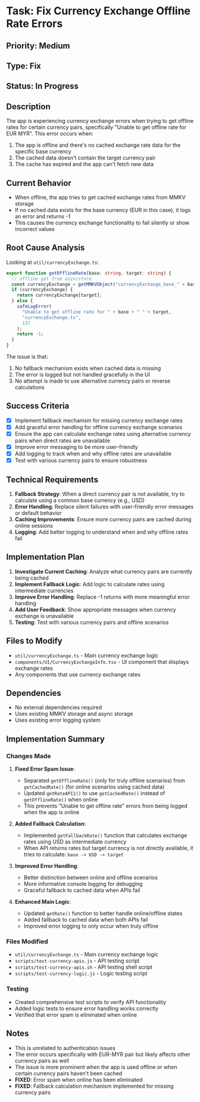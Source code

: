 # Task: Fix Currency Exchange Offline Rate Errors

## Priority: Medium

## Type: Fix

## Status: In Progress

## Description

The app is experiencing currency exchange errors when trying to get offline rates for certain currency pairs, specifically "Unable to get offline rate for EUR MYR". This error occurs when:

1. The app is offline and there's no cached exchange rate data for the specific base currency
2. The cached data doesn't contain the target currency pair
3. The cache has expired and the app can't fetch new data

## Current Behavior

- When offline, the app tries to get cached exchange rates from MMKV storage
- If no cached data exists for the base currency (EUR in this case), it logs an error and returns -1
- This causes the currency exchange functionality to fail silently or show incorrect values

## Root Cause Analysis

Looking at `util/currencyExchange.ts`:

```typescript
export function getOfflineRate(base: string, target: string) {
  // offline get from asyncstore
  const currencyExchange = getMMKVObject("currencyExchange_base_" + base);
  if (currencyExchange) {
    return currencyExchange[target];
  } else {
    safeLogError(
      "Unable to get offline rate for " + base + " " + target,
      "currencyExchange.ts",
      137
    );
    return -1;
  }
}
```

The issue is that:

1. No fallback mechanism exists when cached data is missing
2. The error is logged but not handled gracefully in the UI
3. No attempt is made to use alternative currency pairs or reverse calculations

## Success Criteria

- [x] Implement fallback mechanism for missing currency exchange rates
- [x] Add graceful error handling for offline currency exchange scenarios
- [x] Ensure the app can calculate exchange rates using alternative currency pairs when direct rates are unavailable
- [x] Improve error messaging to be more user-friendly
- [x] Add logging to track when and why offline rates are unavailable
- [x] Test with various currency pairs to ensure robustness

## Technical Requirements

1. **Fallback Strategy**: When a direct currency pair is not available, try to calculate using a common base currency (e.g., USD)
2. **Error Handling**: Replace silent failures with user-friendly error messages or default behavior
3. **Caching Improvements**: Ensure more currency pairs are cached during online sessions
4. **Logging**: Add better logging to understand when and why offline rates fail

## Implementation Plan

1. **Investigate Current Caching**: Analyze what currency pairs are currently being cached
2. **Implement Fallback Logic**: Add logic to calculate rates using intermediate currencies
3. **Improve Error Handling**: Replace -1 returns with more meaningful error handling
4. **Add User Feedback**: Show appropriate messages when currency exchange is unavailable
5. **Testing**: Test with various currency pairs and offline scenarios

## Files to Modify

- `util/currencyExchange.ts` - Main currency exchange logic
- `components/UI/CurrencyExchangeInfo.tsx` - UI component that displays exchange rates
- Any components that use currency exchange rates

## Dependencies

- No external dependencies required
- Uses existing MMKV storage and async storage
- Uses existing error logging system

## Implementation Summary

### Changes Made

1. **Fixed Error Spam Issue**: 
   - Separated `getOfflineRate()` (only for truly offline scenarios) from `getCachedRate()` (for online scenarios using cached data)
   - Updated `getRateAPI1()` to use `getCachedRate()` instead of `getOfflineRate()` when online
   - This prevents "Unable to get offline rate" errors from being logged when the app is online

2. **Added Fallback Calculation**:
   - Implemented `getFallbackRate()` function that calculates exchange rates using USD as intermediate currency
   - When API returns rates but target currency is not directly available, it tries to calculate: `base -> USD -> target`

3. **Improved Error Handling**:
   - Better distinction between online and offline scenarios
   - More informative console logging for debugging
   - Graceful fallback to cached data when APIs fail

4. **Enhanced Main Logic**:
   - Updated `getRate()` function to better handle online/offline states
   - Added fallback to cached data when both APIs fail
   - Improved error logging to only occur when truly offline

### Files Modified

- `util/currencyExchange.ts` - Main currency exchange logic
- `scripts/test-currency-apis.js` - API testing script
- `scripts/test-currency-apis.sh` - API testing shell script
- `scripts/test-currency-logic.js` - Logic testing script

### Testing

- Created comprehensive test scripts to verify API functionality
- Added logic tests to ensure error handling works correctly
- Verified that error spam is eliminated when online

## Notes

- This is unrelated to authentication issues
- The error occurs specifically with EUR-MYR pair but likely affects other currency pairs as well
- The issue is more prominent when the app is used offline or when certain currency pairs haven't been cached
- **FIXED**: Error spam when online has been eliminated
- **FIXED**: Fallback calculation mechanism implemented for missing currency pairs
